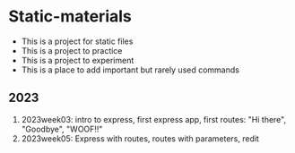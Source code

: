 # Static-materials

* This is a project for static files
* This is a project to practice
* This is a project to experiment
* This is a place to add important but rarely used commands

## 2023

1. 2023week03: intro to express, first express app, first routes: "Hi there", "Goodbye", "WOOF!!"
2. 2023week05: Express with routes, routes with parameters, redit
